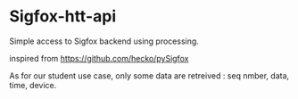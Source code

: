 # Sigfox-htt-api

Simple access to Sigfox backend using processing.

inspired from https://github.com/hecko/pySigfox

As for our student use case, only some data are retreived : seq nmber, data, time, device.


